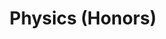 ---
layout: course-page
title: Physics (Honors)
instructor:
  - name: Mr. Michael Sinclair
    url: instructional/MrMichaelSinclair
coursename: KAMSC PHYSICS (H)
description: "A college-preparatory honors physics course covering classical mechanics, special and general relativity, gravitation, oscillatory and wave motion, geometric optics, electromagnetism, quantum mechanics, and nuclear physics. Lab activities include an experiment using Western Michigan University's tandem Van de Graaff accelerator. This is a mathematically rigorous experience equivalent to an introductory college-level algebra-based physics course. A research project in physics, engineering, or mathematics is required."
---